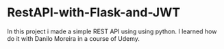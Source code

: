 # RestAPI-with-Flask-and-JWT
In this project i made a simple REST API using using python. I learned how do it with Danilo Moreira in a course of Udemy. 
